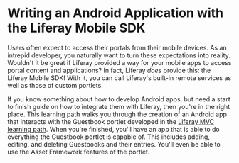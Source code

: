 # Writing an Android Application with the Liferay Mobile SDK

Users often expect to access their portals from their mobile devices. As an 
intrepid developer, you naturally want to turn these expectations into reality. 
Wouldn't it be great if Liferay provided a way for your mobile apps to access 
portal content and applications? In fact, Liferay *does* provide this: the 
Liferay Mobile SDK! With it, you can call Liferay's built-in remote services as 
well as those of custom portlets. 

If you know something about how to develop Android apps, but need a start to 
finish guide on how to integrate them with Liferay, then you're in the right 
place. This learning path walks you through the creation of an Android app that 
interacts with the Guestbook portlet developed in the [Liferay MVC learning path](/learning-paths/-/knowledge_base/6-2/beginning-liferay-development). 
When you're finished, you'll have an app that is able to do everything the 
Guestbook portlet is capable of. This includes adding, editing, and deleting 
Guestbooks and their entries. You'll even be able to use the Asset Framework 
features of the portlet. 
